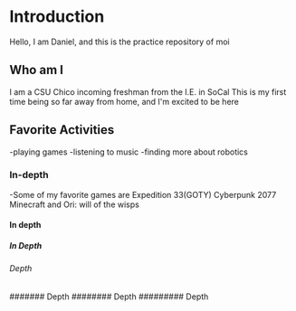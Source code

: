 # Introduction
Hello, I am Daniel, and this is the practice repository of moi
## Who am I 
I am a CSU Chico incoming freshman from the I.E. in SoCal
This is my first time being so far away from home, and I'm excited to be here
## Favorite Activities 
-playing games
-listening to music 
-finding more about robotics
### In-depth
-Some of my favorite games are Expedition 33(GOTY) Cyberpunk 2077 Minecraft and Ori: will of the wisps
#### In depth
##### In Depth
###### Depth
####### Depth
######## Depth 
######### Depth
